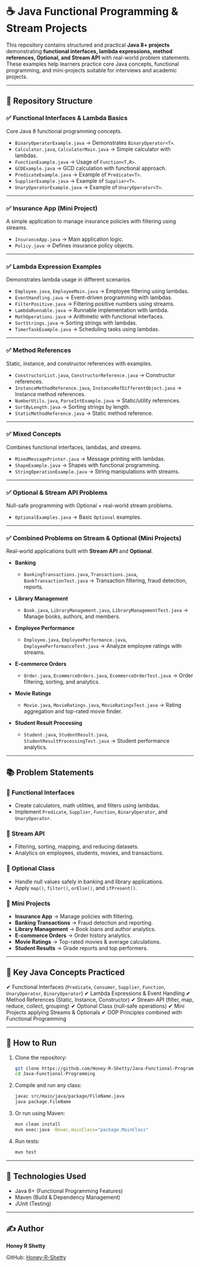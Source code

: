 

# ☕ Java Functional Programming & Stream Projects

This repository contains structured and practical **Java 8+ projects** demonstrating **functional interfaces, lambda expressions, method references, Optional, and Stream API** with real-world problem statements. These examples help learners practice core Java concepts, functional programming, and mini-projects suitable for interviews and academic projects.

---

## 📂 Repository Structure

### ✅ Functional Interfaces & Lambda Basics

Core Java 8 functional programming concepts.

* `BinaryOperatorExample.java` → Demonstrates `BinaryOperator<T>`.
* `Calculator.java`, `CalculatorMain.java` → Simple calculator with lambdas.
* `FunctionExample.java` → Usage of `Function<T,R>`.
* `GCDExample.java` → GCD calculation with functional approach.
* `PredicateExample.java` → Example of `Predicate<T>`.
* `SupplierExample.java` → Example of `Supplier<T>`.
* `UnaryOperatorExample.java` → Example of `UnaryOperator<T>`.

---

### ✅ Insurance App (Mini Project)

A simple application to manage insurance policies with filtering using streams.

* `InsuranceApp.java` → Main application logic.
* `Policy.java` → Defines insurance policy objects.

---

### ✅ Lambda Expression Examples

Demonstrates lambda usage in different scenarios.

* `Employee.java`, `EmployeeMain.java` → Employee filtering using lambdas.
* `EventHandling.java` → Event-driven programming with lambdas.
* `FilterPositive.java` → Filtering positive numbers using streams.
* `LambdaRunnable.java` → Runnable implementation with lambda.
* `MathOperations.java` → Arithmetic with functional interfaces.
* `SortStrings.java` → Sorting strings with lambdas.
* `TimerTaskExample.java` → Scheduling tasks using lambdas.

---

### ✅ Method References

Static, instance, and constructor references with examples.

* `ConstructorList.java`, `ConstructorReference.java` → Constructor references.
* `InstanceMethodReference.java`, `InstanceRefDifferentObject.java` → Instance method references.
* `NumberUtils.java`, `ParseIntExample.java` → Static/utility references.
* `SortByLength.java` → Sorting strings by length.
* `StaticMethodReference.java` → Static method reference.

---

### ✅ Mixed Concepts

Combines functional interfaces, lambdas, and streams.

* `MixedMessagePrinter.java` → Message printing with lambdas.
* `ShapeExample.java` → Shapes with functional programming.
* `StringOperationExample.java` → String manipulations with streams.

---

### ✅ Optional & Stream API Problems

Null-safe programming with Optional + real-world stream problems.

* `OptionalExamples.java` → Basic `Optional` examples.

---

### ✅ Combined Problems on Stream & Optional (Mini Projects)

Real-world applications built with **Stream API** and **Optional**.

* **Banking**

  * `BankingTransactions.java`, `Transactions.java`, `BankTransactionTest.java` → Transaction filtering, fraud detection, reports.

* **Library Management**

  * `Book.java`, `LibraryManagement.java`, `LibraryManagementTest.java` → Manage books, authors, and members.

* **Employee Performance**

  * `Employee.java`, `EmployeePerformance.java`, `EmployeePerformanceTest.java` → Analyze employee ratings with streams.

* **E-commerce Orders**

  * `Order.java`, `EcommerceOrders.java`, `EcommerceOrderTest.java` → Order filtering, sorting, and analytics.

* **Movie Ratings**

  * `Movie.java`, `MovieRatings.java`, `MovieRatingsTest.java` → Rating aggregation and top-rated movie finder.

* **Student Result Processing**

  * `Student.java`, `StudentResult.java`, `StudentResultProcessingTest.java` → Student performance analytics.

---

## 📚 Problem Statements

### 🔹 Functional Interfaces

* Create calculators, math utilities, and filters using lambdas.
* Implement `Predicate`, `Supplier`, `Function`, `BinaryOperator`, and `UnaryOperator`.

### 🔹 Stream API

* Filtering, sorting, mapping, and reducing datasets.
* Analytics on employees, students, movies, and transactions.

### 🔹 Optional Class

* Handle null values safely in banking and library applications.
* Apply `map()`, `filter()`, `orElse()`, and `ifPresent()`.

### 🔹 Mini Projects

* **Insurance App** → Manage policies with filtering.
* **Banking Transactions** → Fraud detection and reporting.
* **Library Management** → Book loans and author analytics.
* **E-commerce Orders** → Order history analytics.
* **Movie Ratings** → Top-rated movies & average calculations.
* **Student Results** → Grade reports and top performers.

---

## 🔑 Key Java Concepts Practiced

✔ Functional Interfaces (`Predicate`, `Consumer`, `Supplier`, `Function`, `UnaryOperator`, `BinaryOperator`)
✔ Lambda Expressions & Event Handling
✔ Method References (Static, Instance, Constructor)
✔ Stream API (filter, map, reduce, collect, grouping)
✔ Optional Class (null-safe operations)
✔ Mini Projects applying Streams & Optionals
✔ OOP Principles combined with Functional Programming

---

## 🚀 How to Run

1. Clone the repository:

   ```bash
   git clone https://github.com/Honey-R-Shetty/Java-Functional-Programming.git
   cd Java-Functional-Programming
   ```

2. Compile and run any class:

   ```bash
   javac src/main/java/package/FileName.java
   java package.FileName
   ```

3. Or run using Maven:

   ```bash
   mvn clean install
   mvn exec:java -Dexec.mainClass="package.MainClass"
   ```

4. Run tests:

   ```bash
   mvn test
   ```

---

## 📂 Technologies Used

* Java 8+ (Functional Programming Features)
* Maven (Build & Dependency Management)
* JUnit (Testing)

---

## ✍ Author

**Honey R Shetty**

GitHub: [Honey-R-Shetty](https://github.com/Honey-R-Shetty)


